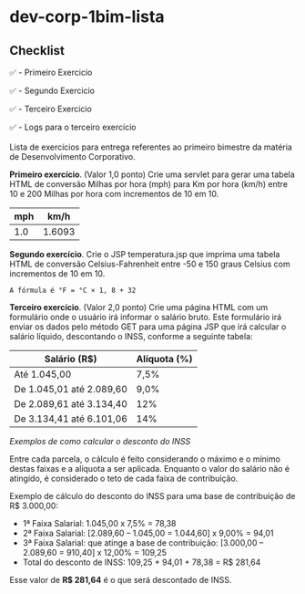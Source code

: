 # dev-corp-1bim-lista
## Checklist
:white_check_mark: - Primeiro Exercicio

:white_check_mark: - Segundo Exercicio

:white_check_mark: - Terceiro Exercicio

:white_check_mark: - Logs para o terceiro exercício
<br/>
<br/>
Lista de exercícios para entrega referentes ao primeiro bimestre da matéria de Desenvolvimento Corporativo.

**Primeiro exercício**. (Valor 1,0 ponto) Crie uma servlet para gerar uma tabela HTML de conversão Milhas por hora (mph) para Km por hora (km/h) entre 10 e 200 Milhas por hora com incrementos de 10 em 10. 
   
| mph  | km/h  |
|---|---|
| 1.0  | 1.6093  |  


**Segundo exercício**. Crie o JSP temperatura.jsp que imprima uma tabela HTML de conversão Celsius-Fahrenheit entre -50 e 150 graus Celsius com incrementos de 10 em 10.

``A fórmula é °F = °C × 1, 8 + 32 ``

**Terceiro exercício**. (Valor 2,0 ponto) Crie uma página HTML com um formulário onde o usuário irá informar o salário bruto. Este formulário irá enviar os dados pelo método GET para uma página JSP que irá calcular o salário líquido, descontando o INSS, conforme a seguinte tabela:


| Salário (R$)  | Alíquota (%)  |
|---|---|
| Até 1.045,00   | 7,5%  |
| De 1.045,01 até 2.089,60   | 9,0%  |
| De 2.089,61 até 3.134,40   | 12%  |
| De 3.134,41 até 6.101,06   | 14%  |  

*Exemplos de como calcular o desconto do INSS*

Entre cada parcela, o cálculo é feito considerando o máximo e o mínimo destas faixas e a alíquota a ser aplicada. Enquanto o valor do salário não é atingido, é considerado o teto de cada faixa de contribuição.

Exemplo de cálculo do desconto do INSS para uma base de contribuição de R$ 3.000,00:

- 1ª Faixa Salarial: 1.045,00 x 7,5% = 78,38
- 2ª Faixa Salarial: [2.089,60 – 1.045,00 = 1.044,60] x 9,00% = 94,01
- 3ª Faixa Salarial: que atinge a base de contribuição: [3.000,00 – 2.089,60 = 910,40] x 12,00% = 109,25 
-  Total do desconto de INSS: 109,25 + 94,01 + 78,38 = R$ 281,64 

Esse valor de **R$ 281,64** é o que será descontado de INSS. 


